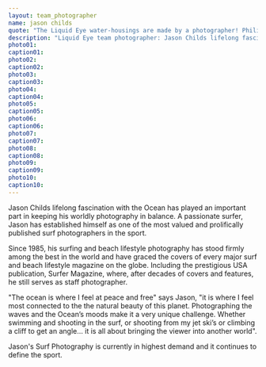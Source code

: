 ```yaml
---
layout: team_photographer
name: jason childs
quote: "The Liquid Eye water-housings are made by a photographer! Philippe is a bloody good photographer and knows what we need to get the best job done. He respects his craft and handcrafts the housing to professional quality. He's always looking to improve the housings and move with the Digi Photo Age. The beauty of these housings are the lightness and strength combined with being really comfortable to hold in the water. It's good to have faith in the housings that you are putting your expensive babies in! Nothing sucks more than drowning a camera and lens due to a leaky housing!"
description: "Liquid Eye team photographer: Jason Childs lifelong fascination with the Ocean has played an important part in keeping his worldly photography in balance. Jason's Surf Photography is currently in highest demand and it continues to define the sport."
photo01:
caption01:
photo02:
caption02:
photo03:
caption03:
photo04:
caption04:
photo05:
caption05:
photo06:
caption06:
photo07:
caption07:
photo08:
caption08:
photo09:
caption09:
photo10:
caption10:
---
```

Jason Childs lifelong fascination with the Ocean has played an important part in keeping his worldly photography in balance. A passionate surfer, Jason has established himself as one of the most valued and prolifically published surf photographers in the sport.

Since 1985, his surfing and beach lifestyle photography has stood firmly among the best in the world and have graced the covers of every major surf and beach lifestyle magazine on the globe. Including the prestigious USA publication, Surfer Magazine, where, after decades of covers and features, he still serves as staff photographer.

"The ocean is where I feel at peace and free" says Jason, "it is where I feel most connected to the the natural beauty of this planet. Photographing the waves and the Ocean’s moods make it a very unique challenge. Whether swimming and shooting in the surf, or shooting from my jet ski’s or climbing a cliff to get an angle… it is all about bringing the viewer into another world".

Jason's Surf Photography is currently in highest demand and it continues to define the sport.
